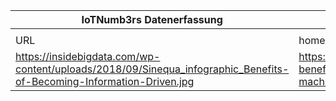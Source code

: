 |IoTNumb3rs Datenerfassung||||||||||||
| ---- | ---- | ---- | ---- | ---- | ---- | ---- | ---- | ---- | ---- | ---- | ---- |
|||||||||||||
|URL|home_url|filename|device_class|device_count|market_class|market_volume|prognosis_year|publication_year|authorship_class|Dropbox folder||
|https://insidebigdata.com/wp-content/uploads/2018/09/Sinequa_infographic_Benefits-of-Becoming-Information-Driven.jpg|https://insidebigdata.com/2018/09/02/infographic-benefits-becoming-information-driven-using-ai-machine-learning/|file9_Sinequa_infographic_Benefits-of-Becoming-Information-Driven.jpg||||||||marielledemuth/20181125-1200|N/A|
